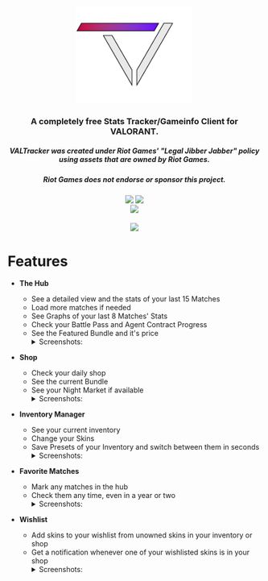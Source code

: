 <p align="center"><img width="230px" src="renderer/public/icons/VALTracker_Logo_default.png"></p>

<h3 align="center">A completely free Stats Tracker/Gameinfo Client for VALORANT.</h3>
<h5 align="center">VALTracker was created under Riot Games' "Legal Jibber Jabber" policy using assets that are owned by Riot Games.</h5>
<h5 align="center">Riot Games does not endorse or sponsor this project.</h5>
<p align="center">
  </a>
  <a href="https://discord.gg/aJfQ4yHysG"><img src="https://discordapp.com/api/guilds/927898163094900777/widget.png"></a>
  <a href="https://twitter.com/valtracker_gg"><img src="https://img.shields.io/badge/Twitter-@VALTracker_gg-1da1f2.svg?logo=twitter?style=for-the-badge&logo=appveyor"></a>
  <br>
  <a href="https://ko-fi.com/valtrackergg"><img src="https://ko-fi.com/img/githubbutton_sm.svg"></a>
  <br>
  <br>
  <a href="https://valtracker.gg"><img width="250px" src="https://media.codedotspirit.dev/assets/valtracker/github/download-button.png?version=1"></a>
</p>

# Features

- **The Hub**
  - See a detailed view and the stats of your last 15 Matches
  - Load more matches if needed
  - See Graphs of your last 8 Matches' Stats
  - Check your Battle Pass and Agent Contract Progress
  - See the Featured Bundle and it's price
      <details>
        <summary>Screenshots:</summary>
        <img src="https://media.codedotspirit.dev/valtracker/github-readme/the_hub.png" align="center">
      </details>

- **Shop**
  - Check your daily shop
  - See the current Bundle
  - See your Night Market if available
      <details>
        <summary>Screenshots:</summary>
        <img src="https://media.codedotspirit.dev/valtracker/github-readme/shop.png" align="center">
      </details>

- **Inventory Manager**
  - See your current inventory
  - Change your Skins 
  - Save Presets of your Inventory and switch between them in seconds
      <details>
        <summary>Screenshots:</summary>
        <img src="https://media.codedotspirit.dev/valtracker/github-readme/inventory.png" align="center">
      </details>

- **Favorite Matches**
  - Mark any matches in the hub
  - Check them any time, even in a year or two
      <details>
        <summary>Screenshots:</summary>
        <img src="https://media.codedotspirit.dev/valtracker/github-readme/favorites.png" align="center">
      </details>

- **Wishlist**
  - Add skins to your wishlist from unowned skins in your inventory or shop
  - Get a notification whenever one of your wishlisted skins is in your shop
      <details>
        <summary>Screenshots:</summary>
        <img src="https://media.codedotspirit.dev/valtracker/github-readme/favorites.png" align="center">
      </details>
